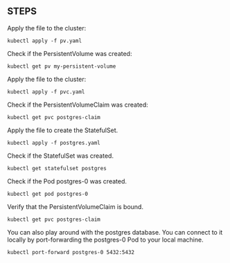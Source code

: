 ## STEPS

Apply the file to the cluster:

```
kubectl apply -f pv.yaml
```

Check if the PersistentVolume was created:

```
kubectl get pv my-persistent-volume
```

Apply the file to the cluster:

```
kubectl apply -f pvc.yaml
```

Check if the PersistentVolumeClaim was created:

```
kubectl get pvc postgres-claim
```

Apply the file to create the StatefulSet.

```
kubectl apply -f postgres.yaml
```

Check if the StatefulSet was created.

```
kubectl get statefulset postgres
```

Check if the Pod postgres-0 was created.

```
kubectl get pod postgres-0
```

Verify that the PersistentVolumeClaim is bound.

```
kubectl get pvc postgres-claim
```

You can also play around with the postgres database. You can connect to it locally by port-forwarding the postgres-0 Pod to your local machine.

```
kubectl port-forward postgres-0 5432:5432
```
